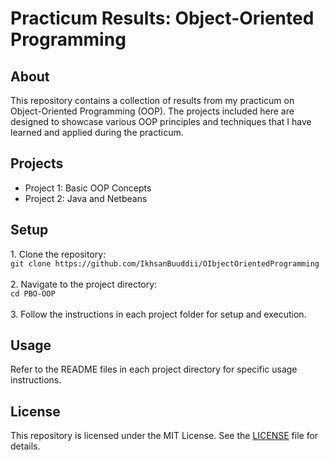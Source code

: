 <!DOCTYPE html>
<html lang="en">
<head>
    <meta charset="UTF-8">
    <meta name="viewport" content="width=device-width, initial-scale=1.0">
</head>
<body>
    <h1>Practicum Results: Object-Oriented Programming</h1>
    <h2>About</h2>
    <p>
        This repository contains a collection of results from my practicum on Object-Oriented Programming (OOP). 
        The projects included here are designed to showcase various OOP principles and techniques that I have learned 
        and applied during the practicum.
    </p>
    <h2>Projects</h2>
    <ul>
        <li>Project 1: Basic OOP Concepts</li>
        <li>Project 2: Java and Netbeans</li>
    </ul>
    <h2>Setup</h2>
    <p>
        1. Clone the repository:<br>
        <code>git clone https://github.com/IkhsanBuuddii/OIbjectOrientedProgramming</code><br><br>
        2. Navigate to the project directory:<br>
        <code>cd PBO-OOP</code><br><br>
        3. Follow the instructions in each project folder for setup and execution.
    </p>
    <h2>Usage</h2>
    <p>Refer to the README files in each project directory for specific usage instructions.</p>
    <h2>License</h2>
    <p>
        This repository is licensed under the MIT License. See the <a href="./LICENSE">LICENSE</a> file for details.
    </p>
</body>
</html>
